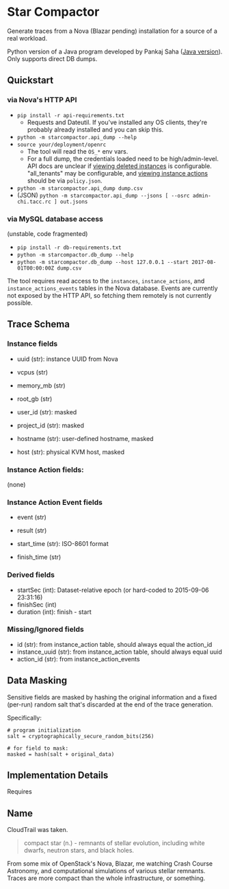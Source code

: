 # Star Compactor

Generate traces from a Nova (Blazar pending) installation for a source of a real workload.

Python version of a Java program developed by Pankaj Saha ([Java version](https://bitbucket.org/psaha4/chameleon/src/cddb6aaa6ac4a348786b1408a63d28290b6a317a/openStack/src/main/java/extractor/Trace.java?at=master&fileviewer=file-view-default)). Only supports direct DB dumps.

## Quickstart

### via Nova's HTTP API

* `pip install -r api-requirements.txt`
  * Requests and Dateutil. If you've installed any OS clients, they're probably
    already installed and you can skip this.
* `python -m starcompactor.api_dump --help`
* `source your/deployment/openrc`
  * The tool will read the `OS_*` env vars.
  * For a full dump, the credentials loaded need to be high/admin-level. API
    docs are unclear if [viewing deleted instances][api-instance-details]
    is configurable. "all_tenants" may be configurable, and [viewing instance
    actions][api-actions] should be via `policy.json`.
* `python -m starcompactor.api_dump dump.csv`
* (JSON) `python -m starcompactor.api_dump --jsons [ --osrc admin-chi.tacc.rc ] out.jsons`

### via MySQL database access

(unstable, code fragmented)

* `pip install -r db-requirements.txt`
* `python -m starcompactor.db_dump --help`
* `python -m starcompactor.db_dump --host 127.0.0.1 --start 2017-08-01T00:00:00Z dump.csv`

The tool requires read access to the `instances`, `instance_actions`, and `instance_actions_events` tables in the Nova database. Events are currently not exposed by the HTTP API, so fetching them remotely is not currently possible.


## Trace Schema

### Instance fields
* uuid (str): instance UUID from Nova

* vcpus (str)
* memory_mb (str)
* root_gb (str)

* user_id (str): masked
* project_id (str): masked
* hostname (str): user-defined hostname, masked
* host (str): physical KVM host, masked

### Instance Action fields:
(none)

### Instance Action Event fields
* event (str)
* result (str)

* start_time (str): ISO-8601 format
* finish_time (str)

### Derived fields
* startSec (int): Dataset-relative epoch (or hard-coded to 2015-09-06 23:31:16)
* finishSec (int)
* duration (int): finish - start

### Missing/Ignored fields
* id (str): from instance_action table, should always equal the action_id
* instance_uuid (str): from instance_action table, should always equal uuid
* action_id (str): from instance_action_events

## Data Masking

Sensitive fields are masked by hashing the original information and a fixed (per-run) random salt that's discarded at the end of the trace generation.

Specifically:

```
# program initialization
salt = cryptographically_secure_random_bits(256)

# for field to mask:
masked = hash(salt + original_data)
```

## Implementation Details

Requires

## Name

CloudTrail was taken.

> compact star (n.) - remnants of stellar evolution, including white dwarfs, neutron stars, and black holes.

From some mix of OpenStack's Nova, Blazar, me watching Crash Course Astronomy, and computational simulations of various stellar remnants. Traces are more compact than the whole infrastructure, or something.

[api-actions]: https://developer.openstack.org/api-ref/compute/#list-actions-for-server
[api-instance-details]: https://developer.openstack.org/api-ref/compute/#list-servers-detailed
